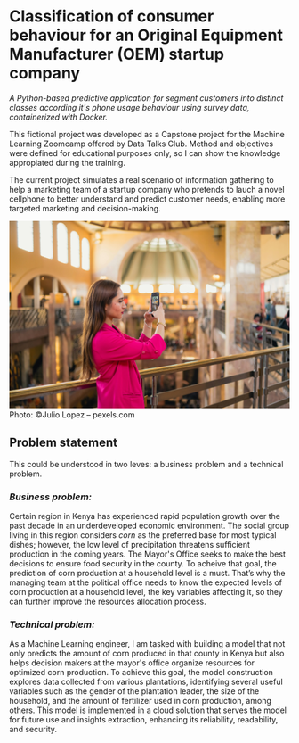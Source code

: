 # Classification of consumer behaviour for an Original Equipment Manufacturer (OEM) startup company 

*A Python-based predictive application for segment customers into distinct classes according it's phone usage behaviour using survey data, containerized with Docker.*

This fictional project was developed as a Capstone project for the Machine Learning Zoomcamp offered by Data Talks Club. Method and objectives were defined for educational purposes only, so I can show the knowledge appropiated during the training. 

The current project simulates a real scenario of information gathering to help a marketing team of a startup company who pretends to lauch a novel cellphone to better understand and predict customer needs, enabling more targeted marketing and decision-making. 

![phone_usage](https://github.com/bizzaccelerator/classification_of_consumer_behaviour/blob/main/Images/phone_usage.jpg)
Photo: ©Julio Lopez – pexels.com

## Problem statement
This could be understood in two leves: a business problem and a technical problem. 

### _Business problem:_
Certain region in Kenya has experienced rapid population growth over the past decade in an underdeveloped economic environment. The social group living in this region considers _corn_ as the preferred base for most typical dishes; however, the low level of precipitation threatens sufficient production in the coming years. The Mayor's Office seeks to make the best decisions to ensure food security in the county. To acheive that goal, the prediction of corn production at a household level is a must. That’s why the managing team at the political office needs to know the expected levels of corn production at a household level, the key variables affecting it, so they can further improve the resources allocation process.

### _Technical problem:_
As a Machine Learning engineer, I am tasked with building a model that not only predicts the amount of corn produced in that county in Kenya but also helps decision makers at the mayor's office organize resources for optimized corn production. To achieve this goal, the model construction explores data collected from various plantations, identifying several useful variables such as the gender of the plantation leader, the size of the household, and the amount of fertilizer used in corn production, among others. This model is implemented in a cloud solution that serves the model for future use and insights extraction, enhancing its reliability, readability, and security.

